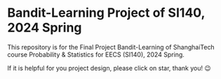 # Bandit-Learning Project of SI140, 2024 Spring

This repository is for the Final Project Bandit-Learning of ShanghaiTech course Probability & Statistics for EECS (SI140), 2024 Spring.

If it is helpful for you project design, please click on star, thank you! 😉 
